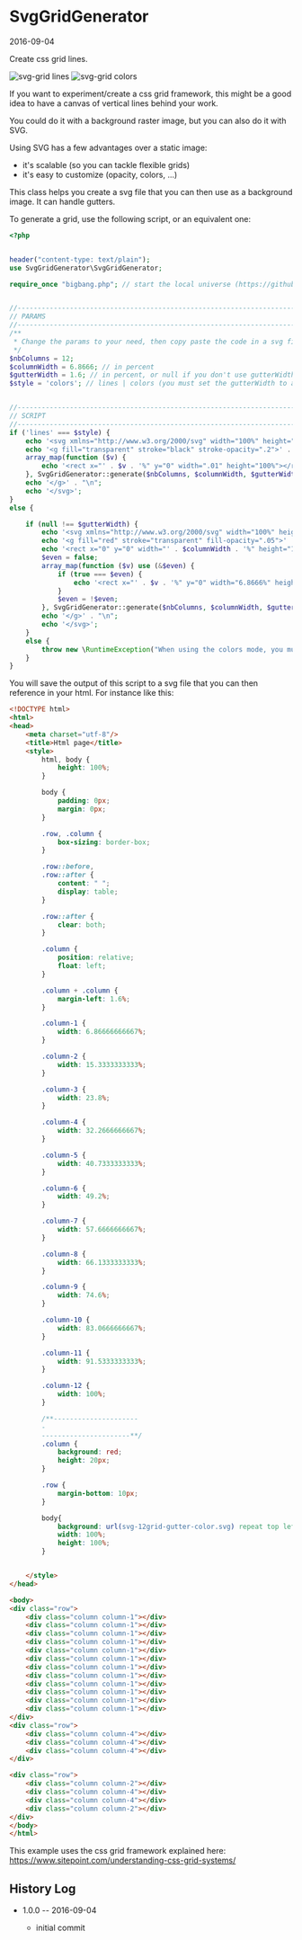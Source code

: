 SvgGridGenerator
=====================
2016-09-04



Create css grid lines.
 
 
![svg-grid lines](https://s19.postimg.io/dzicn9p7l/svg_grid_colors.png) 
![svg-grid colors](https://s19.postimg.io/5iiucckip/svg_grid_lines.png) 

If you want to experiment/create a css grid framework,
this might be a good idea to have a canvas of vertical lines behind your work.

You could do it with a background raster image, but you can also do it with SVG.

Using SVG has a few advantages over a static image:

- it's scalable (so you can tackle flexible grids)
- it's easy to customize (opacity, colors, ...)


This class helps you create a svg file that you can then use as a background image.
It can handle gutters.


To generate a grid, use the following script, or an equivalent one:

```php
<?php


header("content-type: text/plain");
use SvgGridGenerator\SvgGridGenerator;

require_once "bigbang.php"; // start the local universe (https://github.com/lingtalfi/Observer/blob/master/article/article.planetReference.eng.md)


//------------------------------------------------------------------------------/
// PARAMS
//------------------------------------------------------------------------------/
/**
 * Change the params to your need, then copy paste the code in a svg file.
 */
$nbColumns = 12;
$columnWidth = 6.8666; // in percent
$gutterWidth = 1.6; // in percent, or null if you don't use gutterWidth
$style = 'colors'; // lines | colors (you must set the gutterWidth to a non null value with the colors mode)


//------------------------------------------------------------------------------/
// SCRIPT
//------------------------------------------------------------------------------/
if ('lines' === $style) {
    echo '<svg xmlns="http://www.w3.org/2000/svg" width="100%" height="100%">' . "\n";
    echo '<g fill="transparent" stroke="black" stroke-opacity=".2">' . "\n";
    array_map(function ($v) {
        echo '<rect x="' . $v . '%" y="0" width=".01" height="100%"></rect>' . "\n";
    }, SvgGridGenerator::generate($nbColumns, $columnWidth, $gutterWidth));
    echo '</g>' . "\n";
    echo '</svg>';
}
else {

    if (null !== $gutterWidth) {
        echo '<svg xmlns="http://www.w3.org/2000/svg" width="100%" height="100%">' . "\n";
        echo '<g fill="red" stroke="transparent" fill-opacity=".05">' . "\n";
        echo '<rect x="0" y="0" width="' . $columnWidth . '%" height="100%"></rect>' . "\n";
        $even = false;
        array_map(function ($v) use (&$even) {
            if (true === $even) {
                echo '<rect x="' . $v . '%" y="0" width="6.8666%" height="100%"></rect>' . "\n";
            }
            $even = !$even;
        }, SvgGridGenerator::generate($nbColumns, $columnWidth, $gutterWidth));
        echo '</g>' . "\n";
        echo '</svg>';
    }
    else {
        throw new \RuntimeException("When using the colors mode, you must set the gutterWidth to a non null value");
    }
}
```  


You will save the output of this script to a svg file that you can then reference in your html.
For instance like this:

```html
<!DOCTYPE html>
<html>
<head>
    <meta charset="utf-8"/>
    <title>Html page</title>
    <style>
        html, body {
            height: 100%;
        }

        body {
            padding: 0px;
            margin: 0px;
        }

        .row, .column {
            box-sizing: border-box;
        }

        .row::before,
        .row::after {
            content: " ";
            display: table;
        }

        .row::after {
            clear: both;
        }

        .column {
            position: relative;
            float: left;
        }

        .column + .column {
            margin-left: 1.6%;
        }

        .column-1 {
            width: 6.86666666667%;
        }

        .column-2 {
            width: 15.3333333333%;
        }

        .column-3 {
            width: 23.8%;
        }

        .column-4 {
            width: 32.2666666667%;
        }

        .column-5 {
            width: 40.7333333333%;
        }

        .column-6 {
            width: 49.2%;
        }

        .column-7 {
            width: 57.6666666667%;
        }

        .column-8 {
            width: 66.1333333333%;
        }

        .column-9 {
            width: 74.6%;
        }

        .column-10 {
            width: 83.0666666667%;
        }

        .column-11 {
            width: 91.5333333333%;
        }

        .column-12 {
            width: 100%;
        }

        /**---------------------
        -
        ----------------------**/
        .column {
            background: red;
            height: 20px;
        }

        .row {
            margin-bottom: 10px;
        }

        body{
            background: url(svg-12grid-gutter-color.svg) repeat top left;
            width: 100%;
            height: 100%;
        }


    </style>
</head>

<body>
<div class="row">
    <div class="column column-1"></div>
    <div class="column column-1"></div>
    <div class="column column-1"></div>
    <div class="column column-1"></div>
    <div class="column column-1"></div>
    <div class="column column-1"></div>
    <div class="column column-1"></div>
    <div class="column column-1"></div>
    <div class="column column-1"></div>
    <div class="column column-1"></div>
    <div class="column column-1"></div>
    <div class="column column-1"></div>
</div>
<div class="row">
    <div class="column column-4"></div>
    <div class="column column-4"></div>
    <div class="column column-4"></div>
</div>

<div class="row">
    <div class="column column-2"></div>
    <div class="column column-4"></div>
    <div class="column column-4"></div>
    <div class="column column-2"></div>
</div>
</body>
</html>
```



This example uses the css grid framework explained here:
https://www.sitepoint.com/understanding-css-grid-systems/















History Log
------------------
    
- 1.0.0 -- 2016-09-04

    - initial commit
    
    


